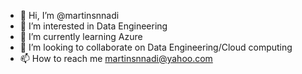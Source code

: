 - 👋 Hi, I’m @martinsnnadi
- 👀 I’m interested in Data Engineering 
- 🌱 I’m currently learning Azure 
- 💞️ I’m looking to collaborate on Data Engineering/Cloud computing 
- 📫 How to reach me martinsnnadi@yahoo.com 

<!---
dupxx/dupxx is a ✨ special ✨ repository because its `README.md` (this file) appears on your GitHub profile.
You can click the Preview link to take a look at your changes.
--->
